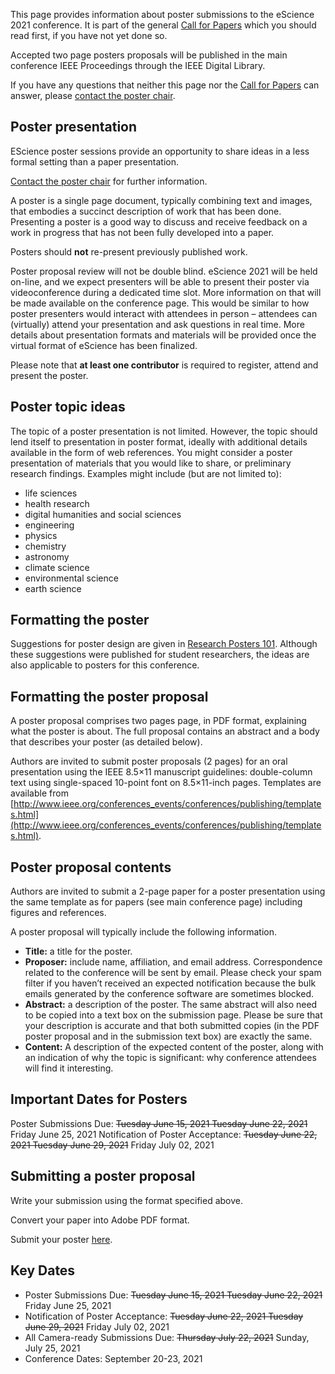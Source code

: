 This page provides information about poster submissions to the eScience 2021 conference. It is part of the general [Call for Papers](./call-for-papers) which you should read first, if you have not yet done so.

Accepted two page posters proposals will be published in the main conference IEEE Proceedings through the IEEE Digital Library.

If you have any questions that neither this page nor the [Call for Papers](./call-for-papers) can answer, please [contact the poster chair](./organizers).

## Poster presentation

EScience poster sessions provide an opportunity to share ideas in a less formal setting than a paper presentation.

[Contact the poster chair](./organizers) for further information.

A poster is a single page document, typically combining text and images, that embodies a succinct description of work that has been done. Presenting a poster is a good way to discuss and receive feedback on a work in progress that has not been fully developed into a paper.

Posters should **not** re-present previously published work.

Poster proposal review will not be double blind. eScience 2021 will be held on-line, and we expect presenters will be able to present their poster via videoconference during a dedicated time slot. More information on that will be made available on the conference page. This would be similar to how poster presenters would interact with attendees in person – attendees can (virtually) attend your presentation and ask questions in real time. More details about presentation formats and materials will be provided once the virtual format of eScience has been finalized.

Please note that **at least one contributor** is required to register, attend and present the poster.

## Poster topic ideas

The topic of a poster presentation is not limited. However, the topic should lend itself to presentation in poster format, ideally with additional details available in the form of web references. You might consider a poster presentation of materials that you would like to share, or preliminary research findings. Examples might include (but are not limited to):

- life sciences
- health research
- digital humanities and social sciences
- engineering
- physics
- chemistry
- astronomy
- climate science
- environmental science
- earth science

## Formatting the poster

Suggestions for poster design are given in [Research Posters 101](http://xrds.acm.org/article.cfm?aid=332138). Although these suggestions were published for student researchers, the ideas are also applicable to posters for this conference.

## Formatting the poster proposal

A poster proposal comprises two pages page, in PDF format, explaining what the poster is about. The full proposal contains an abstract and a body that describes your poster (as detailed below).

Authors are invited to submit poster proposals (2 pages) for an oral presentation using the IEEE 8.5×11 manuscript guidelines: double-column text using single-spaced 10-point font on 8.5×11-inch pages. Templates are available from [http://www.ieee.org/conferences_events/conferences/publishing/templates.html](http://www.ieee.org/conferences_events/conferences/publishing/templates.html).

## Poster proposal contents

Authors are invited to submit a 2-page paper for a poster presentation using the same template as for papers (see main conference page) including figures and references.

A poster proposal will typically include the following information.

- **Title:** a title for the poster.
- **Proposer:** include name, affiliation, and email address. Correspondence related to the conference will be sent by email. Please check your spam filter if you haven’t received an expected notification because the bulk emails generated by the conference software are sometimes blocked.
- **Abstract:** a description of the poster. The same abstract will also need to be copied into a text box on the submission page. Please be sure that your description is accurate and that both submitted copies (in the PDF poster proposal and in the submission text box) are exactly the same.
- **Content:** A description of the expected content of the poster, along with an indication of why the topic is significant: why conference attendees will find it interesting.

## Important Dates for Posters

Poster Submissions Due: ~~Tuesday June 15, 2021 Tuesday June 22, 2021~~ Friday June 25, 2021
Notification of Poster Acceptance: ~~Tuesday June 22, 2021 Tuesday June 29, 2021~~ Friday July 02, 2021

## Submitting a poster proposal

Write your submission using the format specified above.

Convert your paper into Adobe PDF format.

Submit your poster [here](https://easychair.org/conferences/?conf=escience2021).

## Key Dates

- Poster Submissions Due: ~~Tuesday June 15, 2021 Tuesday June 22, 2021~~ Friday June 25, 2021
- Notification of Poster Acceptance: ~~Tuesday June 22, 2021 Tuesday June 29, 2021~~ Friday July 02, 2021
- All Camera-ready Submissions Due: ~~Thursday July 22, 2021~~ Sunday, July 25, 2021
- Conference Dates: September 20-23, 2021

